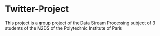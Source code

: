 # Twitter-Project
This project is a group project of the Data Stream Processing subject of 3 students of the M2DS of the Polytechnic Institute of Paris
